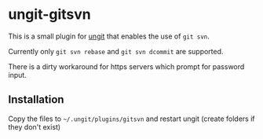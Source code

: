 ungit-gitsvn
============

This is a small plugin for [ungit](https://github.com/FredrikNoren/ungit) that enables the use of ```git svn```.

Currently only ```git svn rebase``` and ```git svn dcommit``` are supported.

There is a dirty workaround for https servers which prompt for password input.


Installation
------------

Copy the files to ```~/.ungit/plugins/gitsvn``` and restart ungit (create folders if they don't exist)